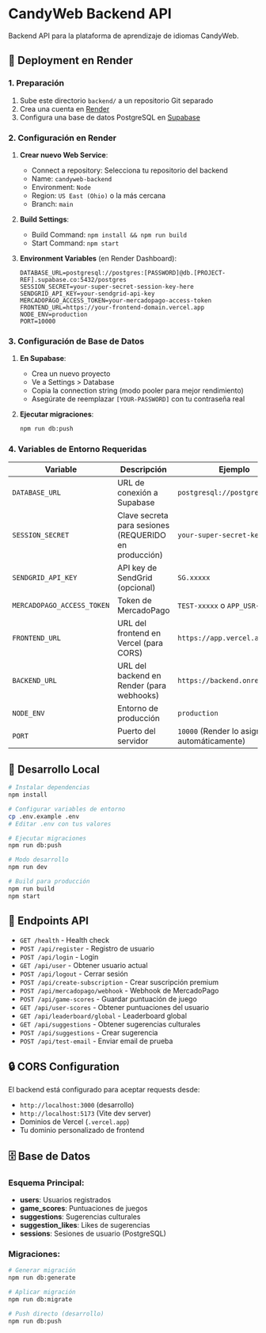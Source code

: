 # CandyWeb Backend API

Backend API para la plataforma de aprendizaje de idiomas CandyWeb.

## 🚀 Deployment en Render

### 1. Preparación

1. Sube este directorio `backend/` a un repositorio Git separado
2. Crea una cuenta en [Render](https://render.com)
3. Configura una base de datos PostgreSQL en [Supabase](https://supabase.com)

### 2. Configuración en Render

1. **Crear nuevo Web Service**:
   - Connect a repository: Selecciona tu repositorio del backend
   - Name: `candyweb-backend`
   - Environment: `Node`
   - Region: `US East (Ohio)` o la más cercana
   - Branch: `main`

2. **Build Settings**:
   - Build Command: `npm install && npm run build`
   - Start Command: `npm start`

3. **Environment Variables** (en Render Dashboard):
   ```
   DATABASE_URL=postgresql://postgres:[PASSWORD]@db.[PROJECT-REF].supabase.co:5432/postgres
   SESSION_SECRET=your-super-secret-session-key-here
   SENDGRID_API_KEY=your-sendgrid-api-key
   MERCADOPAGO_ACCESS_TOKEN=your-mercadopago-access-token
   FRONTEND_URL=https://your-frontend-domain.vercel.app
   NODE_ENV=production
   PORT=10000
   ```

### 3. Configuración de Base de Datos

1. **En Supabase**:
   - Crea un nuevo proyecto
   - Ve a Settings > Database
   - Copia la connection string (modo pooler para mejor rendimiento)
   - Asegúrate de reemplazar `[YOUR-PASSWORD]` con tu contraseña real

2. **Ejecutar migraciones**:
   ```bash
   npm run db:push
   ```

### 4. Variables de Entorno Requeridas

| Variable | Descripción | Ejemplo |
|----------|-------------|---------|
| `DATABASE_URL` | URL de conexión a Supabase | `postgresql://postgres:...` |
| `SESSION_SECRET` | Clave secreta para sesiones (REQUERIDO en producción) | `your-super-secret-key` |
| `SENDGRID_API_KEY` | API key de SendGrid (opcional) | `SG.xxxxx` |
| `MERCADOPAGO_ACCESS_TOKEN` | Token de MercadoPago | `TEST-xxxxx` o `APP_USR-xxxxx` |
| `FRONTEND_URL` | URL del frontend en Vercel (para CORS) | `https://app.vercel.app` |
| `BACKEND_URL` | URL del backend en Render (para webhooks) | `https://backend.onrender.com` |
| `NODE_ENV` | Entorno de producción | `production` |
| `PORT` | Puerto del servidor | `10000` (Render lo asigna automáticamente) |

## 🔧 Desarrollo Local

```bash
# Instalar dependencias
npm install

# Configurar variables de entorno
cp .env.example .env
# Editar .env con tus valores

# Ejecutar migraciones
npm run db:push

# Modo desarrollo
npm run dev

# Build para producción
npm run build
npm start
```

## 📡 Endpoints API

- `GET /health` - Health check
- `POST /api/register` - Registro de usuario
- `POST /api/login` - Login
- `GET /api/user` - Obtener usuario actual
- `POST /api/logout` - Cerrar sesión
- `POST /api/create-subscription` - Crear suscripción premium
- `POST /api/mercadopago/webhook` - Webhook de MercadoPago
- `POST /api/game-scores` - Guardar puntuación de juego
- `GET /api/user-scores` - Obtener puntuaciones del usuario
- `GET /api/leaderboard/global` - Leaderboard global
- `GET /api/suggestions` - Obtener sugerencias culturales
- `POST /api/suggestions` - Crear sugerencia
- `POST /api/test-email` - Enviar email de prueba

## 🔒 CORS Configuration

El backend está configurado para aceptar requests desde:
- `http://localhost:3000` (desarrollo)
- `http://localhost:5173` (Vite dev server)
- Dominios de Vercel (`.vercel.app`)
- Tu dominio personalizado de frontend

## 🗄️ Base de Datos

### Esquema Principal:
- **users**: Usuarios registrados
- **game_scores**: Puntuaciones de juegos
- **suggestions**: Sugerencias culturales
- **suggestion_likes**: Likes de sugerencias
- **sessions**: Sesiones de usuario (PostgreSQL)

### Migraciones:
```bash
# Generar migración
npm run db:generate

# Aplicar migración
npm run db:migrate

# Push directo (desarrollo)
npm run db:push
```